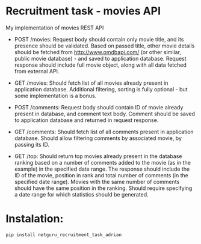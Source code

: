 # Recruitment task - movies API
My implementation of movies REST API
 - POST /movies:
​Request body should contain only movie title, and its presence should be validated.
Based on passed title, other movie details should be fetched from http://www.omdbapi.com/ (or other similar, public movie database) - and saved to application database.
Request response should include full movie object, along with all data fetched from external API.

- GET /movies:
​Should fetch list of all movies already present in application database.
Additional filtering, sorting is fully optional - but some implementation is a bonus.

- POST /comments:
Request body should contain ID of movie already present in database, and comment text body.
Comment should be saved to application database and returned in request response.

- GET /comments:
Should fetch list of all comments present in application database.
Should allow filtering comments by associated movie, by passing its ID.

- GET /top:
Should return top movies already present in the database ranking based on a number of comments added to the movie (as in the example) in the specified date range. The response should include the ID of the movie, position in rank and total number of comments (in the specified date range).
Movies with the same number of comments should have the same position in the ranking.
Should require specifying a date range for which statistics should be generated.

# Instalation:
```sh
pip install netguru_recruitment_task_adrian
```